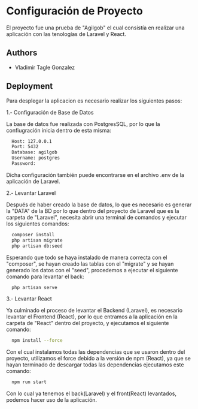 
# Configuración de Proyecto

El proyecto fue una prueba de "Agilgob" el cual consistía en realizar una aplicación con las tenologías de Laravel y React.

## Authors

- Vladimir Tagle Gonzalez


## Deployment

Para desplegar la aplicacion es necesario realizar los siguientes pasos:

1.- Configuración de Base de Datos

La base de datos fue realizada con PostgresSQL, por lo que la confiugración inicia dentro de esta misma:
```bash
  Host: 127.0.0.1
  Port: 5432
  Database: agilgob
  Username: postgres
  Password: 
```
Dicha configuración también puede encontrarse en el archivo .env de la aplicación de Laravel.

2.- Levantar Laravel

Después de haber creado la base de datos, lo que es necesario es generar la "DATA" de la BD por lo que dentro del proyecto de Laravel que es la carpeta de "Laravel", necesita abrir una terminal de comandos y ejecutar los siguientes comandos:

```bash
  composer install
  php artisan migrate
  php artisan db:seed
```

Esperando que todo se haya instalado de manera correcta con el "composer", se hayan creado las tablas con el "migrate" y se hayan generado los datos con el "seed", procedemos a ejecutar el siguiente comando para levantar el back:

```bash
  php artisan serve
```

3.- Levantar React

Ya culminado el proceso de levantar el Backend (Laravel), es necesario levantar el Frontend (React), por lo que entramos a la aplicación en la carpeta de "React" dentro del proyecto, y ejecutamos el siguiente comando:

```bash
  npm install --force
```

Con el cual instalamos todas las dependencias que se usaron dentro del proyecto, utilizamos el force debido a la versión de npm (React), ya que se hayan terminado de descargar todas las dependencias ejecutamos este comando:

```bash
  npm run start
```

Con lo cual ya tenemos el back(Laravel) y el front(React) levantados, podemos hacer uso de la aplicación.

